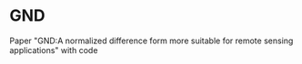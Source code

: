 # GND
Paper "GND:A normalized difference form more suitable for remote sensing applications" with code
